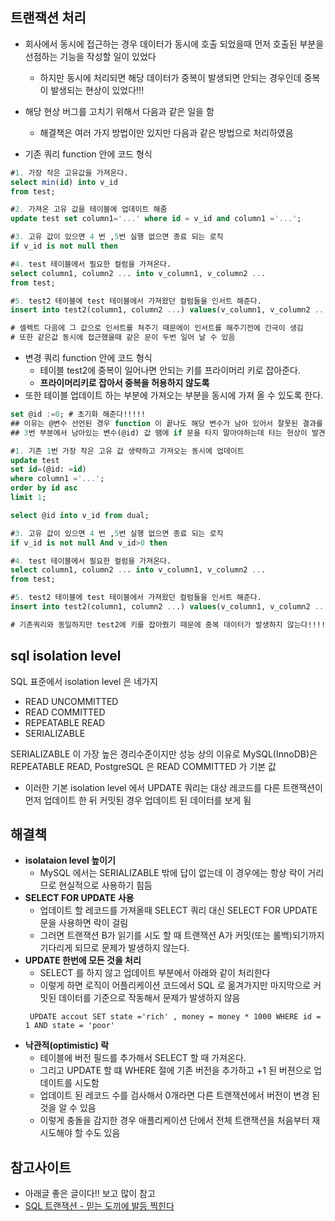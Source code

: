 ## 트랜잭션 처리
- 회사에서 동시에 접근하는 경우 데이터가 동시에 호출 되었을때 먼저 호출된 부분을 선점하는 기능을 작성할 일이 있었다
    - 하지만 동시에 처리되면 해당 데이터가 중복이 발생되면 안되는 경우인데 중복이 발생되는 현상이 있었다!!!
- 해당 현상 버그를 고치기 위해서 다음과 같은 일을 함
    - 해결책은 여러 가지 방법이만 있지만 다음과 같은 방법으로 처리하였음
    
- 기존 쿼리 function 안에 코드 형식
~~~sql
#1. 가장 작은 고유값을 가져온다.
select min(id) into v_id
from test;

#2. 가져온 고유 값을 테이블에 업데이트 해줌
update test set column1='...' where id = v_id and column1 ='...';

#3. 고유 값이 있으면 4 번 ,5번 실행 없으면 종료 되는 로직
if v_id is not null then

#4. test 테이블에서 필요한 컬럼을 가져온다.
select column1, column2 ... into v_column1, v_column2 ...
from test; 

#5. test2 테이블에 test 테이블에서 가져왔던 컬럼들을 인서트 해준다.
insert into test2(column1, column2 ...) values(v_column1, v_column2 ...);

# 셀렉트 다음에 그 값으로 인서트를 쳐주기 때문에이 인서트를 해주기전에 간극이 생김
# 또한 같은값 동시에 접근했을때 같은 문이 두번 일어 날 수 있음
~~~

- 변경 쿼리 function 안에 코드 형식
    - 테이블 test2에 중복이 일어나면 안되는 키를 프라이머리 키로 잡아준다.
    - **프라이머리키로 잡아서 중복을 허용하지 않도록**
- 또한 테이블 업데이트 하는 부분에 가져오는 부분을 동시에 가져 올 수 있도록 한다.    
~~~sql
set @id :=0; # 초기화 해준다!!!!! 
## 이유는 @변수 선언된 경우 function 이 끝나도 해당 변수가 남아 있어서 잘못된 결과를 출력 해줬음 초기화 꼭 해줘야함에
## 3번 부분에서 남아있는 변수(@id) 값 땜에 if 문을 타지 말아야하는데 타는 현상이 발견됬었음

#1. 기존 1번 가장 작은 고유 값 생략하고 가져오는 동시에 업데이트
update test
set id=(@id: =id)
where column1 ='...';
order by id asc
limit 1;

select @id into v_id from dual;

#3. 고유 값이 있으면 4 번 ,5번 실행 없으면 종료 되는 로직
if v_id is not null And v_id>0 then

#4. test 테이블에서 필요한 컬럼을 가져온다.
select column1, column2 ... into v_column1, v_column2 ...
from test; 

#5. test2 테이블에 test 테이블에서 가져왔던 컬럼들을 인서트 해준다.
insert into test2(column1, column2 ...) values(v_column1, v_column2 ...);

# 기존쿼리와 동일하지만 test2에 키를 잡아줬기 때문에 중복 데이터가 발생하지 않는다!!!!!!!
~~~

## sql isolation level
SQL 표준에서 isolation level 은 네가지
- READ UNCOMMITTED
- READ COMMITTED
- REPEATABLE READ
- SERIALIZABLE

SERIALIZABLE 이 가장 높은 경리수준이지만 성능 상의 이유로 MySQL(InnoDB)은 REPEATABLE READ, PostgreSQL 은 READ COMMITTED 가 기본 값
- 이러한 기본 isolation level 에서 UPDATE 쿼리는 대상 레코드를 다른 트랜잭션이 먼저 업데이트 한 뒤 커밋된 경우 업데이트 된 데이터를 보게 됨

## 해결책
- **isolataion level 높이기**
    - MySQL 에서는 SERIALIZABLE 밖에 답이 없는데 이 경우에는 항상 락이 거리므로 현실적으로 사용하기 힘듬
- **SELECT FOR UPDATE 사용**
    - 업데이트 할 레코드를 가져올때 SELECT 쿼리 대신 SELECT FOR UPDATE 문을 사용하면 락이 걸림
    - 그러면 트랜잭션 B가 읽기를 시도 할 때 트랜잭션 A가 커밋(또는 롤백)되기까지 기다리게 되므로 문제가 발생하지 않는다.
- **UPDATE 한번에 모든 것을 처리**
    - SELECT 를 하지 않고 업데이트 부분에서 아래와 같이 처리한다 
    - 이렇게 하면 로직이 어플리케이션 코드에서 SQL 로 옮겨가지만 마지막으로 커밋된 데이터를 기준으로 작동해서 문제가 발생하지 않음
    ~~~
     UPDATE accout SET state ='rich' , money = money * 1000 WHERE id = 1 AND state = 'poor'
    ~~~
- **낙관적(optimistic) 락**
    - 테이블에 버전 필드를 추가해서 SELECT 할 때 가져온다.
    - 그리고 UPDATE 할 떄 WHERE 절에 기존 버전을 추가하고 +1 된 버젼으로 업데이트를 시도함
    - 업데이트 된 레코드 수를 검사해서 0개라면 다른 트랜잭션에서 버전이 변경 된 것을 알 수 있음
    - 이렇게 충돌을 감지한 경우 애플리케이션 단에서 전체 트랜잭션을 처음부터 재시도해야 할 수도 있음
## 참고사이트
- 아래글 좋은 글이다!! 보고 많이 참고 
- [SQL 트랜잭션 - 믿는 도끼에 발등 찍힌다](https://blog.sapzil.org/2017/04/01/do-not-trust-sql-transaction/)

